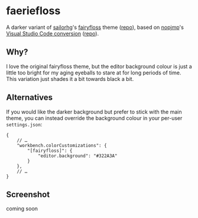# faeriefloss

A darker variant of [sailorhg](http://twitter.com/sailorhg)'s [fairyfloss](http://sailorhg.github.io/fairyfloss/)
theme ([repo](https://github.com/sailorhg/fairyfloss)), based on [nopjmp](https://github.com/nopjmp)'s [Visual Studio
Code conversion](https://marketplace.visualstudio.com/items?itemName=nopjmp.fairyfloss)
([repo](https://github.com/nopjmp/vscode-fairyfloss)).

## Why?

I love the original fairyfloss theme, but the editor background colour is just a little too bright for my aging
eyeballs to stare at for long periods of time. This variation just shades it a bit towards black a bit.

## Alternatives

If you would like the darker background but prefer to stick with the main theme, you can instead override the
background colour in your per-user `settings.json`:
```jsonc
{
    // …
    "workbench.colorCustomizations": {
        "[fairyfloss]": {
            "editor.background": "#322A3A"
        }
    },
    // …
}
```

## Screenshot

coming soon
<!-- ![screenshot](https://github.com/kbriggs/vscode-faeriefloss/blob/master/assets/faeriefloss.png?raw=true) -->
